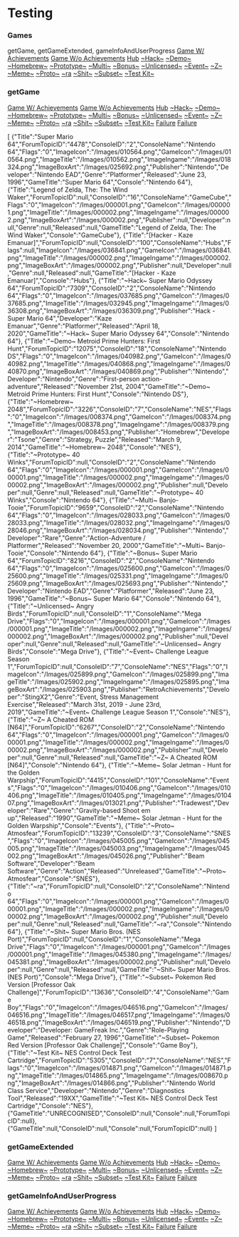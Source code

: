 #  Testing

### Games
getGame, getGameExtended, gameInfoAndUserProgress
[Game W/ Achievements](https://retroachievements.org/game/10003)
[Game W/o Achievements](https://retroachievements.org/game/9190)
[Hub](https://retroachievements.org/game/918)
[~Hack~](https://retroachievements.org/game/10781)
[~Demo~](https://retroachievements.org/game/17239)
[~Homebrew~](https://retroachievements.org/game/6070)
[~Prototype~](https://retroachievements.org/game/11455)
[~Multi~](https://retroachievements.org/game/10276)
[~Bonus~](https://retroachievements.org/game/11458)
[~Unlicensed~](https://retroachievements.org/game/12830)
[~Event~](https://retroachievements.org/game/14358)
[~Z~](https://retroachievements.org/game/11620)
[~Meme~](https://retroachievements.org/game/1963)
[~Proto~](https://retroachievements.org/game/17761)
[~ra](https://retroachievements.org/game/17871)
[~Shit~](https://retroachievements.org/game/3330)
[~Subset~](https://retroachievements.org/game/16084)
[~Test Kit~](https://retroachievements.org/game/8617)

### getGame
[Game W/ Achievements](https://retroachievements.org/API/API_GetGame.php?z=wertox123&y=NntdFEl8LSxcqcEaud8AN33uRrgAsEBU&i=10003)
[Game W/o Achievements](https://retroachievements.org/API/API_GetGame.php?z=wertox123&y=NntdFEl8LSxcqcEaud8AN33uRrgAsEBU&i=9190)
[Hub](https://retroachievements.org/API/API_GetGame.php?z=wertox123&y=NntdFEl8LSxcqcEaud8AN33uRrgAsEBU&i=918)
[~Hack~](https://retroachievements.org/API/API_GetGame.php?z=wertox123&y=NntdFEl8LSxcqcEaud8AN33uRrgAsEBU&i=10781)
[~Demo~](https://retroachievements.org/API/API_GetGame.php?z=wertox123&y=NntdFEl8LSxcqcEaud8AN33uRrgAsEBU&i=17239)
[~Homebrew~](https://retroachievements.org/API/API_GetGame.php?z=wertox123&y=NntdFEl8LSxcqcEaud8AN33uRrgAsEBU&i=6070)
[~Prototype~](https://retroachievements.org/API/API_GetGame.php?z=wertox123&y=NntdFEl8LSxcqcEaud8AN33uRrgAsEBU&i=11455)
[~Multi~](https://retroachievements.org/API/API_GetGame.php?z=wertox123&y=NntdFEl8LSxcqcEaud8AN33uRrgAsEBU&i=10276)
[~Bonus~](https://retroachievements.org/API/API_GetGame.php?z=wertox123&y=NntdFEl8LSxcqcEaud8AN33uRrgAsEBU&i=11458)
[~Unlicensed~](https://retroachievements.org/API/API_GetGame.php?z=wertox123&y=NntdFEl8LSxcqcEaud8AN33uRrgAsEBU&i=12830)
[~Event~](https://retroachievements.org/API/API_GetGame.php?z=wertox123&y=NntdFEl8LSxcqcEaud8AN33uRrgAsEBU&i=14358)
[~Z~](https://retroachievements.org/API/API_GetGame.php?z=wertox123&y=NntdFEl8LSxcqcEaud8AN33uRrgAsEBU&i=11620)
[~Meme~](https://retroachievements.org/API/API_GetGame.php?z=wertox123&y=NntdFEl8LSxcqcEaud8AN33uRrgAsEBU&i=1963)
[~Proto~](https://retroachievements.org/API/API_GetGame.php?z=wertox123&y=NntdFEl8LSxcqcEaud8AN33uRrgAsEBU&i=17761)
[~ra](https://retroachievements.org/API/API_GetGame.php?z=wertox123&y=NntdFEl8LSxcqcEaud8AN33uRrgAsEBU&i=17871)
[~Shit~](https://retroachievements.org/API/API_GetGame.php?z=wertox123&y=NntdFEl8LSxcqcEaud8AN33uRrgAsEBU&i=3330)
[~Subset~](https://retroachievements.org/API/API_GetGame.php?z=wertox123&y=NntdFEl8LSxcqcEaud8AN33uRrgAsEBU&i=16084)
[~Test Kit~](https://retroachievements.org/API/API_GetGame.php?z=wertox123&y=NntdFEl8LSxcqcEaud8AN33uRrgAsEBU&i=8617)
[Failure](https://retroachievements.org/API/API_GetGame.php?z=wertox123&y=NntdFEl8LSxcqcEaud8AN33uRrgAsEBU&i=)
[Failure](https://retroachievements.org/API/API_GetGame.php?z=wertox123&y=NntdFEl8LSxcqcEaud8AN33uRrgAsEBU&i=10000000000)

[
{"Title":"Super Mario 64","ForumTopicID":"4478","ConsoleID":"2","ConsoleName":"Nintendo 64","Flags":"0","ImageIcon":"\/Images\/010564.png","GameIcon":"\/Images\/010564.png","ImageTitle":"\/Images\/010562.png","ImageIngame":"\/Images\/018324.png","ImageBoxArt":"\/Images\/025692.png","Publisher":"Nintendo","Developer":"Nintendo EAD","Genre":"Platformer","Released":"June 23, 1996","GameTitle":"Super Mario 64","Console":"Nintendo 64"},
{"Title":"Legend of Zelda, The: The Wind Waker","ForumTopicID":null,"ConsoleID":"16","ConsoleName":"GameCube","Flags":"0","ImageIcon":"\/Images\/000001.png","GameIcon":"\/Images\/000001.png","ImageTitle":"\/Images\/000002.png","ImageIngame":"\/Images\/000002.png","ImageBoxArt":"\/Images\/000002.png","Publisher":null,"Developer":null,"Genre":null,"Released":null,"GameTitle":"Legend of Zelda, The: The Wind Waker","Console":"GameCube"},
{"Title":"[Hacker - Kaze Emanuar]","ForumTopicID":null,"ConsoleID":"100","ConsoleName":"Hubs","Flags":null,"ImageIcon":"\/Images\/036841.png","GameIcon":"\/Images\/036841.png","ImageTitle":"\/Images\/000002.png","ImageIngame":"\/Images\/000002.png","ImageBoxArt":"\/Images\/000002.png","Publisher":null,"Developer":null,"Genre":null,"Released":null,"GameTitle":"[Hacker - Kaze Emanuar]","Console":"Hubs"},
{"Title":"~Hack~ Super Mario Odyssey 64","ForumTopicID":"7309","ConsoleID":"2","ConsoleName":"Nintendo 64","Flags":"0","ImageIcon":"\/Images\/037685.png","GameIcon":"\/Images\/037685.png","ImageTitle":"\/Images\/032945.png","ImageIngame":"\/Images\/036308.png","ImageBoxArt":"\/Images\/036309.png","Publisher":"Hack - Super Mario 64","Developer":"Kaze Emanuar","Genre":"Platformer","Released":"April 18, 2020","GameTitle":"~Hack~ Super Mario Odyssey 64","Console":"Nintendo 64"},
{"Title":"~Demo~ Metroid Prime Hunters: First Hunt","ForumTopicID":"12075","ConsoleID":"18","ConsoleName":"Nintendo DS","Flags":"0","ImageIcon":"\/Images\/040982.png","GameIcon":"\/Images\/040982.png","ImageTitle":"\/Images\/040868.png","ImageIngame":"\/Images\/040870.png","ImageBoxArt":"\/Images\/040869.png","Publisher":"Nintendo","Developer":"Nintendo","Genre":"First-person action-adventure","Released":"November 21st, 2004","GameTitle":"~Demo~ Metroid Prime Hunters: First Hunt","Console":"Nintendo DS"},
{"Title":"~Homebrew~ 2048","ForumTopicID":"3226","ConsoleID":"7","ConsoleName":"NES","Flags":"0","ImageIcon":"\/Images\/008374.png","GameIcon":"\/Images\/008374.png","ImageTitle":"\/Images\/008378.png","ImageIngame":"\/Images\/008379.png","ImageBoxArt":"\/Images\/008453.png","Publisher":"Homebrew","Developer":"Tsone","Genre":"Strategy, Puzzle","Released":"March 9, 2014","GameTitle":"~Homebrew~ 2048","Console":"NES"},
{"Title":"~Prototype~ 40 Winks","ForumTopicID":null,"ConsoleID":"2","ConsoleName":"Nintendo 64","Flags":"0","ImageIcon":"\/Images\/000001.png","GameIcon":"\/Images\/000001.png","ImageTitle":"\/Images\/000002.png","ImageIngame":"\/Images\/000002.png","ImageBoxArt":"\/Images\/000002.png","Publisher":null,"Developer":null,"Genre":null,"Released":null,"GameTitle":"~Prototype~ 40 Winks","Console":"Nintendo 64"},
{"Title":"~Multi~ Banjo-Tooie","ForumTopicID":"9659","ConsoleID":"2","ConsoleName":"Nintendo 64","Flags":"0","ImageIcon":"\/Images\/028033.png","GameIcon":"\/Images\/028033.png","ImageTitle":"\/Images\/028032.png","ImageIngame":"\/Images\/028046.png","ImageBoxArt":"\/Images\/028034.png","Publisher":"Nintendo","Developer":"Rare","Genre":"Action-Adventure \/ Platformer","Released":"November 20, 2000","GameTitle":"~Multi~ Banjo-Tooie","Console":"Nintendo 64"},
{"Title":"~Bonus~ Super Mario 64","ForumTopicID":"8216","ConsoleID":"2","ConsoleName":"Nintendo 64","Flags":"0","ImageIcon":"\/Images\/025600.png","GameIcon":"\/Images\/025600.png","ImageTitle":"\/Images\/025331.png","ImageIngame":"\/Images\/025609.png","ImageBoxArt":"\/Images\/025693.png","Publisher":"Nintendo","Developer":"Nintendo EAD","Genre":"Platformer","Released":"June 23, 1996","GameTitle":"~Bonus~ Super Mario 64","Console":"Nintendo 64"},
{"Title":"~Unlicensed~ Angry Birds","ForumTopicID":null,"ConsoleID":"1","ConsoleName":"Mega Drive","Flags":"0","ImageIcon":"\/Images\/000001.png","GameIcon":"\/Images\/000001.png","ImageTitle":"\/Images\/000002.png","ImageIngame":"\/Images\/000002.png","ImageBoxArt":"\/Images\/000002.png","Publisher":null,"Developer":null,"Genre":null,"Released":null,"GameTitle":"~Unlicensed~ Angry Birds","Console":"Mega Drive"},
{"Title":"~Event~ Challenge League Season 1","ForumTopicID":null,"ConsoleID":"7","ConsoleName":"NES","Flags":"0","ImageIcon":"\/Images\/025899.png","GameIcon":"\/Images\/025899.png","ImageTitle":"\/Images\/025902.png","ImageIngame":"\/Images\/025895.png","ImageBoxArt":"\/Images\/025903.png","Publisher":"RetroAchievements","Developer":"StingX2","Genre":"Event, Stress Management Exercise","Released":"March 31st, 2019 - June 23rd, 2019","GameTitle":"~Event~ Challenge League Season 1","Console":"NES"},
{"Title":"~Z~ A Cheated ROM [N64]","ForumTopicID":"6267","ConsoleID":"2","ConsoleName":"Nintendo 64","Flags":"0","ImageIcon":"\/Images\/000001.png","GameIcon":"\/Images\/000001.png","ImageTitle":"\/Images\/000002.png","ImageIngame":"\/Images\/000002.png","ImageBoxArt":"\/Images\/000002.png","Publisher":null,"Developer":null,"Genre":null,"Released":null,"GameTitle":"~Z~ A Cheated ROM [N64]","Console":"Nintendo 64"},
{"Title":"~Meme~ Solar Jetman - Hunt for the Golden Warpship","ForumTopicID":"4415","ConsoleID":"101","ConsoleName":"Events","Flags":"0","ImageIcon":"\/Images\/010406.png","GameIcon":"\/Images\/010406.png","ImageTitle":"\/Images\/010405.png","ImageIngame":"\/Images\/010407.png","ImageBoxArt":"\/Images\/013021.png","Publisher":"Tradewest","Developer":"Rare","Genre":"Gravity-based Shoot em up","Released":"1990","GameTitle":"~Meme~ Solar Jetman - Hunt for the Golden Warpship","Console":"Events"},
{"Title":"~Proto~ Atmosfear","ForumTopicID":"13239","ConsoleID":"3","ConsoleName":"SNES","Flags":"0","ImageIcon":"\/Images\/045005.png","GameIcon":"\/Images\/045005.png","ImageTitle":"\/Images\/045003.png","ImageIngame":"\/Images\/045002.png","ImageBoxArt":"\/Images\/045026.png","Publisher":"Beam Software","Developer":"Beam Software","Genre":"Action","Released":"Unreleased","GameTitle":"~Proto~ Atmosfear","Console":"SNES"},
{"Title":"~ra","ForumTopicID":null,"ConsoleID":"2","ConsoleName":"Nintendo 64","Flags":"0","ImageIcon":"\/Images\/000001.png","GameIcon":"\/Images\/000001.png","ImageTitle":"\/Images\/000002.png","ImageIngame":"\/Images\/000002.png","ImageBoxArt":"\/Images\/000002.png","Publisher":null,"Developer":null,"Genre":null,"Released":null,"GameTitle":"~ra","Console":"Nintendo 64"},
{"Title":"~Shit~ Super Mario Bros. (NES Port)","ForumTopicID":null,"ConsoleID":"1","ConsoleName":"Mega Drive","Flags":"0","ImageIcon":"\/Images\/000001.png","GameIcon":"\/Images\/000001.png","ImageTitle":"\/Images\/045380.png","ImageIngame":"\/Images\/045381.png","ImageBoxArt":"\/Images\/000002.png","Publisher":null,"Developer":null,"Genre":null,"Released":null,"GameTitle":"~Shit~ Super Mario Bros. (NES Port)","Console":"Mega Drive"},
{"Title":"~Subset~ Pokemon Red Version [Professor Oak Challenge]","ForumTopicID":"13636","ConsoleID":"4","ConsoleName":"Game Boy","Flags":"0","ImageIcon":"\/Images\/046516.png","GameIcon":"\/Images\/046516.png","ImageTitle":"\/Images\/046517.png","ImageIngame":"\/Images\/046518.png","ImageBoxArt":"\/Images\/046519.png","Publisher":"Nintendo","Developer":"Developer: GameFreak Inc.","Genre":"Role-Playing Game","Released":"February 27, 1996","GameTitle":"~Subset~ Pokemon Red Version [Professor Oak Challenge]","Console":"Game Boy"},
{"Title":"~Test Kit~ NES Control Deck Test Cartridge","ForumTopicID":"5305","ConsoleID":"7","ConsoleName":"NES","Flags":"0","ImageIcon":"\/Images\/014871.png","GameIcon":"\/Images\/014871.png","ImageTitle":"\/Images\/014865.png","ImageIngame":"\/Images\/008670.png","ImageBoxArt":"\/Images\/014866.png","Publisher":"Nintendo World Class Service","Developer":"Nintendo","Genre":"Diagnostics Tool","Released":"19XX","GameTitle":"~Test Kit~ NES Control Deck Test Cartridge","Console":"NES"},
{"GameTitle":"UNRECOGNISED","ConsoleID":null,"Console":null,"ForumTopicID":null},
{"GameTitle":null,"ConsoleID":null,"Console":null,"ForumTopicID":null}
]


### getGameExtended
[Game W/ Achievements](https://retroachievements.org/API/API_GetGameExtended.php?z=wertox123&y=NntdFEl8LSxcqcEaud8AN33uRrgAsEBU&i=10003)
[Game W/o Achievements](https://retroachievements.org/API/API_GetGameExtended.php?z=wertox123&y=NntdFEl8LSxcqcEaud8AN33uRrgAsEBU&i=9190)
[Hub](https://retroachievements.org/API/API_GetGameExtended.php?z=wertox123&y=NntdFEl8LSxcqcEaud8AN33uRrgAsEBU&i=918)
[~Hack~](https://retroachievements.org/API/API_GetGameExtended.php?z=wertox123&y=NntdFEl8LSxcqcEaud8AN33uRrgAsEBU&i=10781)
[~Demo~](https://retroachievements.org/API/API_GetGameExtended.php?z=wertox123&y=NntdFEl8LSxcqcEaud8AN33uRrgAsEBU&i=17239)
[~Homebrew~](https://retroachievements.org/API/API_GetGameExtended.php?z=wertox123&y=NntdFEl8LSxcqcEaud8AN33uRrgAsEBU&i=6070)
[~Prototype~](https://retroachievements.org/API/API_GetGameExtended.php?z=wertox123&y=NntdFEl8LSxcqcEaud8AN33uRrgAsEBU&i=11455)
[~Multi~](https://retroachievements.org/API/API_GetGameExtended.php?z=wertox123&y=NntdFEl8LSxcqcEaud8AN33uRrgAsEBU&i=10276)
[~Bonus~](https://retroachievements.org/API/API_GetGameExtended.php?z=wertox123&y=NntdFEl8LSxcqcEaud8AN33uRrgAsEBU&i=11458)
[~Unlicensed~](https://retroachievements.org/API/API_GetGameExtended.php?z=wertox123&y=NntdFEl8LSxcqcEaud8AN33uRrgAsEBU&i=12830)
[~Event~](https://retroachievements.org/API/API_GetGameExtended.php?z=wertox123&y=NntdFEl8LSxcqcEaud8AN33uRrgAsEBU&i=14358)
[~Z~](https://retroachievements.org/API/API_GetGameExtended.php?z=wertox123&y=NntdFEl8LSxcqcEaud8AN33uRrgAsEBU&i=11620)
[~Meme~](https://retroachievements.org/API/API_GetGameExtended.php?z=wertox123&y=NntdFEl8LSxcqcEaud8AN33uRrgAsEBU&i=1963)
[~Proto~](https://retroachievements.org/API/API_GetGameExtended.php?z=wertox123&y=NntdFEl8LSxcqcEaud8AN33uRrgAsEBU&i=17761)
[~ra](https://retroachievements.org/API/API_GetGameExtended.php?z=wertox123&y=NntdFEl8LSxcqcEaud8AN33uRrgAsEBU&i=17871)
[~Shit~](https://retroachievements.org/API/API_GetGameExtended.php?z=wertox123&y=NntdFEl8LSxcqcEaud8AN33uRrgAsEBU&i=3330)
[~Subset~](https://retroachievements.org/API/API_GetGameExtended.php?z=wertox123&y=NntdFEl8LSxcqcEaud8AN33uRrgAsEBU&i=16084)
[~Test Kit~](https://retroachievements.org/API/API_GetGameExtended.php?z=wertox123&y=NntdFEl8LSxcqcEaud8AN33uRrgAsEBU&i=8617)
[Failure](https://retroachievements.org/API/API_GetGameExtended.php?z=wertox123&y=NntdFEl8LSxcqcEaud8AN33uRrgAsEBU&i=)
[Failure](https://retroachievements.org/API/API_GetGameExtended.php?z=wertox123&y=NntdFEl8LSxcqcEaud8AN33uRrgAsEBU&i=10000000000)




### getGameInfoAndUserProgress
[Game W/ Achievements](https://retroachievements.org/API/API_GetGameInfoAndUserProgress.php?z=wertox123&y=NntdFEl8LSxcqcEaud8AN33uRrgAsEBU&u=wertox123&g=10003)
[Game W/o Achievements](https://retroachievements.org/API/API_GetGameInfoAndUserProgress.php?z=wertox123&y=NntdFEl8LSxcqcEaud8AN33uRrgAsEBU&u=wertox123&g=9190)
[Hub](https://retroachievements.org/API/API_GetGameInfoAndUserProgress.php?z=wertox123&y=NntdFEl8LSxcqcEaud8AN33uRrgAsEBU&u=wertox123&g=918)
[~Hack~](https://retroachievements.org/API/API_GetGameInfoAndUserProgress.php?z=wertox123&y=NntdFEl8LSxcqcEaud8AN33uRrgAsEBU&u=wertox123&g=10781)
[~Demo~](https://retroachievements.org/API/API_GetGameInfoAndUserProgress.php?z=wertox123&y=NntdFEl8LSxcqcEaud8AN33uRrgAsEBU&u=wertox123&g=17239)
[~Homebrew~](https://retroachievements.org/API/API_GetGameInfoAndUserProgress.php?z=wertox123&y=NntdFEl8LSxcqcEaud8AN33uRrgAsEBU&u=wertox123&g=6070)
[~Prototype~](https://retroachievements.org/API/API_GetGameInfoAndUserProgress.php?z=wertox123&y=NntdFEl8LSxcqcEaud8AN33uRrgAsEBU&u=wertox123&g=11455)
[~Multi~](https://retroachievements.org/API/API_GetGameInfoAndUserProgress.php?z=wertox123&y=NntdFEl8LSxcqcEaud8AN33uRrgAsEBU&u=wertox123&g=10276)
[~Bonus~](https://retroachievements.org/API/API_GetGameInfoAndUserProgress.php?z=wertox123&y=NntdFEl8LSxcqcEaud8AN33uRrgAsEBU&u=wertox123&g=11458)
[~Unlicensed~](https://retroachievements.org/API/API_GetGameInfoAndUserProgress.php?z=wertox123&y=NntdFEl8LSxcqcEaud8AN33uRrgAsEBU&u=wertox123&g=12830)
[~Event~](https://retroachievements.org/API/API_GetGameInfoAndUserProgress.php?z=wertox123&y=NntdFEl8LSxcqcEaud8AN33uRrgAsEBU&u=wertox123&g=14358)
[~Z~](https://retroachievements.org/API/API_GetGameInfoAndUserProgress.php?z=wertox123&y=NntdFEl8LSxcqcEaud8AN33uRrgAsEBU&u=wertox123&g=11620)
[~Meme~](https://retroachievements.org/API/API_GetGameInfoAndUserProgress.php?z=wertox123&y=NntdFEl8LSxcqcEaud8AN33uRrgAsEBU&u=wertox123&g=1963)
[~Proto~](https://retroachievements.org/API/API_GetGameInfoAndUserProgress.php?z=wertox123&y=NntdFEl8LSxcqcEaud8AN33uRrgAsEBU&u=wertox123&g=17761)
[~ra](https://retroachievements.org/API/API_GetGameInfoAndUserProgress.php?z=wertox123&y=NntdFEl8LSxcqcEaud8AN33uRrgAsEBU&u=wertox123&g=17871)
[~Shit~](https://retroachievements.org/API/API_GetGameInfoAndUserProgress.php?z=wertox123&y=NntdFEl8LSxcqcEaud8AN33uRrgAsEBU&u=wertox123&g=3330)
[~Subset~](https://retroachievements.org/API/API_GetGameInfoAndUserProgress.php?z=wertox123&y=NntdFEl8LSxcqcEaud8AN33uRrgAsEBU&u=wertox123&g=16084)
[~Test Kit~](https://retroachievements.org/API/API_GetGameInfoAndUserProgress.php?z=wertox123&y=NntdFEl8LSxcqcEaud8AN33uRrgAsEBU&u=wertox123&g=8617)
[Failure](https://retroachievements.org/API/API_GetGameInfoAndUserProgress.php?z=wertox123&y=NntdFEl8LSxcqcEaud8AN33uRrgAsEBU&u=wertox123&g=)
[Failure](https://retroachievements.org/API/API_GetGameInfoAndUserProgress.php?z=wertox123&y=NntdFEl8LSxcqcEaud8AN33uRrgAsEBU&u=wertox123&g=10000000000)
